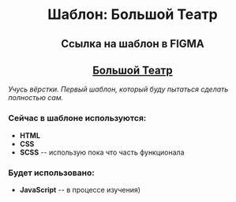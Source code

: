 <h1 align="center">
Шаблон: Большой Театр
</h1>
<h2 align="center">
Ссылка на шаблон в FIGMA
</h2>
<h2 align="center">
<a  href="https://www.figma.com/file/tDXKBS668DUhbK0DOVg6dv/Templates-%2315.-More-on-Figma.info?node-id=0%3A1">
Большой Театр
</a>
</h2>

*Учусь вёрстки. Первый шаблон, который буду пытаться сделать полностью сам.*

 ### **Сейчас в шаблоне используются:**
- **HTML**
- **CSS**
- **SCSS** -- использую пока что часть функционала
 ### **Будет использовано:**
- **JavaScript** -- в процессе изучения)
